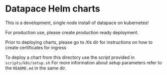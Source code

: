 # Datapace Helm charts

This is a development, single node install of datapace on kubernetes!

For production use, please create production ready deployment.

Prior to deploying charts, please go to /tls dir for instructions on how to create certificates for ingress

To deploy a chart from this directory use the script provided in `scripts/k8s/setup.sh`
For more information about setup parameters refer to the `README.md` in the same dir.
